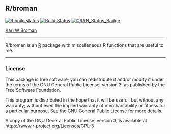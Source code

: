 ## R/broman

[![R build status](https://github.com/kbroman/broman/workflows/R-CMD-check/badge.svg)](https://github.com/kbroman/broman/actions)
[![Build Status](https://travis-ci.org/kbroman/broman.svg?branch=master)](https://travis-ci.org/kbroman/broman)
[![CRAN_Status_Badge](https://www.r-pkg.org/badges/version/broman)](https://cran.r-project.org/package=broman)

[Karl W Broman](https://kbroman.org)

---

R/broman is an [R](https://www.r-project.org) package with miscellaneous R functions that are
useful to me.

---

### License

This package is free software; you can redistribute it and/or modify it
under the terms of the GNU General Public License, version 3, as
published by the Free Software Foundation.

This program is distributed in the hope that it will be useful, but
without any warranty; without even the implied warranty of
merchantability or fitness for a particular purpose.  See the GNU
General Public License for more details.

A copy of the GNU General Public License, version 3, is available at
<https://www.r-project.org/Licenses/GPL-3>

